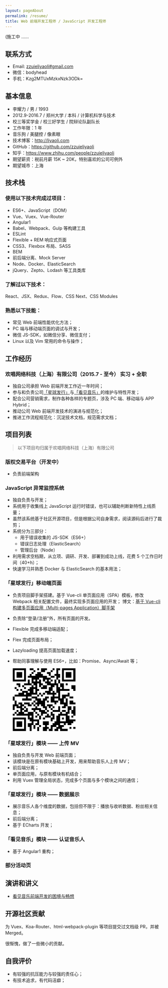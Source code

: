 ```yaml
---
layout: pageAbout
permalink: /resume/
title: Web 前端开发工程师 / JavaScript 开发工程师 
---
```


(施工中 ……

## 联系方式

- Email: <a href="mailto:zzuieliyaoli@gmail.com">zzuieliyaoli#gmail.com</a>
- 微信：bodyhead
- 手机：Kzg2MTUxMzkxNzk3ODk=

## 基本信息

- 李耀力 / 男 / 1993
- 2012.9-2016.7 / 郑州大学 / 本科 / 计算机科学与技术
- 校三等奖学金 / 校三好学生 / 院辩论队副队长
- 工作年限：1 年
- 音乐狗 / 美腿控 / 像素眼
- 技术博客：<a href="http://liyaoli.com" target="_blank">http://liyaoli.com</a>
- GitHub：<a href="https://github.com/zzuieliyaoli" target="_blank">https://github.com/zzuieliyaoli</a>
- 知乎：<a href="https://www.zhihu.com/people/zzuieliyaoli" target="_blank">https://www.zhihu.com/people/zzuieliyaoli</a> 
- 期望薪资：税前月薪 15K ~ 20K，特别喜欢的公司可例外
- 期望城市：上海

## 技术栈

### 使用以下技术完成过项目：

- ES6+、JavaScript（DOM）
- Vue、Vuex、Vue-Router
- Angular1
- Babel、Webpack、Gulp 等构建工具
- ESLint
- Flexible + REM 响应式页面
- CSS3、Flexbox 布局、SASS
- BEM
- 前后端分离、Mock Server
- Node、Docker、ElasticSearch
- jQuery、Zepto、Lodash 等工具类库

### 了解过以下技术：

React、JSX、Redux、Flow、CSS Next、CSS Modules

### 熟悉以下技能：

- 常见 Web 前端性能优化方法；
- PC 端与移动端页面的调试与开发；
- 微信 JS-SDK，如微信分享、微信支付；
- Linux 以及 Vim 常用的命令与操作；

## 工作经历

### 欢唱网络科技（上海）有限公司（2015.7 - 至今） 实习 + 全职

- 独自公司承担 Web 前端开发工作近一年时间；
- 参与和负责公司<a href="https//www.kanjian.com" target="_blank">「星球发行」</a>与<a href="https://star.kanjian.com" target="_blank">「看见音乐」</a>的维护与特性开发；
- 配合公司营销需求，制作各种各样的专题页，涉及 PC 端、移动端与 APP Hybrid；
- 推动公司 Web 前端开发技术的演进与规范化；
- 推进工作流程规范化：沉淀技术文档，规范需求文档；

## 项目列表

> 以下项目均归属于欢唱网络科技（上海）有限公司

### 版权交易平台（开发中）

- 负责前端架构

### JavaScript 异常监控系统

- 独自负责与开发；
- 系统用于收集线上 JavaScript 运行时错误，也可以辅助判断新特性上线质量；
- 虽然该系统基于社区开源项目，但是根据公司自身需求，阅读源码后进行了裁剪；
- 系统分为三部分：
  - 用于错误收集的 JS-SDK（ES6+）
  - 错误日志处理（ElasticSearch）
  - 管理后台（Node）
- 利用需求空档期，从立项、调研、开发、部署到成功上线，花费 5 个工作日时间（40+h）；
- 快速学习并熟悉 Docker 与 ElasticSearch 的基本用法；

### 「星球发行」移动端页面

- 负责项目脚手架搭建。基于 Vue-cli 单页面应用（SPA）模板，修改 Webpack 相关配置文件，最终实现多页面应用的开发；
博文：[基于 Vue-cli 构建多页面应用（Multi-pages Application）脚手架](/2017-05-06/vue-multi-pages-application-boilerplate-modified-by-vue-cli.html)
- 负责除“登录/注册”外，所有页面的开发。
- Flexible 完成多移动端适配；
- Flex 完成页面布局；
- Lazyloading 提高页面加载速度；
- 帮助同事理解与使用 ES6+，比如：Promise、Async/Await 等；

  ![星球发行移动端页面](/images/resume/star-mobile.png)

### 「星球发行」模块 —— 上传 MV

- 独自负责与开发 Web 前端页面；
- 该模块是在原有模块基础上开发，用来帮助音乐人上传 MV；
- 前后端分离；
- 单页面应用，与原有模块有机结合；
- 利用 Vuex 管理全局状态，完成多个页面与多个模块之间的通信；

### 「星球发行」模块 —— 数据展示

- 展示音乐人各个维度的数据，包括但不限于：播放与收听数据、粉丝相关信息；
- 前后端分离；
- 基于 ECharts 开发；

### 「看见音乐」模块 —— 认证音乐人

- 基于 Angular1 重构；

### 部分活动页

## 演讲和讲义

- [看见音乐前端开发的困境与畅想](/sliders/Architecture.html)  

## 开源社区贡献

为 Vuex、Koa-Router、html-webpack-plugin 等项目提交过文档级 PR，并被 Merged。

很惭愧，做了一些微小的贡献。

## 自我评价

- 有较强的抗压能力与较强的责任心；
- 有技术追求，有代码洁癖；
